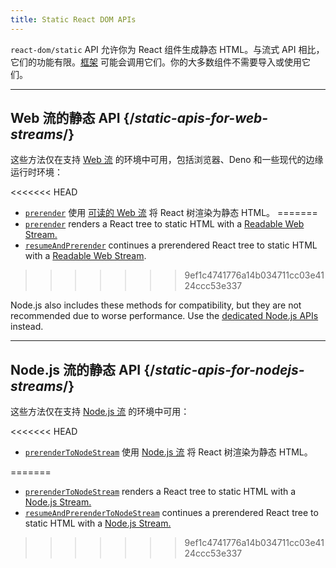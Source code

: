 ```yaml
---
title: Static React DOM APIs
---
```


<Intro>

`react-dom/static` API 允许你为 React 组件生成静态 HTML。与流式 API 相比，它们的功能有限。[框架](/learn/start-a-new-react-project#full-stack-frameworks) 可能会调用它们。你的大多数组件不需要导入或使用它们。

</Intro>

---

## Web 流的静态 API {/*static-apis-for-web-streams*/}

这些方法仅在支持 [Web 流](https://developer.mozilla.org/zh-CN/docs/Web/API/Streams_API) 的环境中可用，包括浏览器、Deno 和一些现代的边缘运行时环境：

<<<<<<< HEAD
* [`prerender`](/reference/react-dom/static/prerender) 使用 [可读的 Web 流](https://developer.mozilla.org/zh-CN/docs/Web/API/ReadableStream) 将 React 树渲染为静态 HTML。
=======
* [`prerender`](/reference/react-dom/static/prerender) renders a React tree to static HTML with a [Readable Web Stream.](https://developer.mozilla.org/en-US/docs/Web/API/ReadableStream)
* <ExperimentalBadge /> [`resumeAndPrerender`](/reference/react-dom/static/resumeAndPrerender) continues a prerendered React tree to static HTML with a [Readable Web Stream](https://developer.mozilla.org/en-US/docs/Web/API/ReadableStream).
>>>>>>> 9ef1c4741776a14b034711cc03e4124ccc53e337

Node.js also includes these methods for compatibility, but they are not recommended due to worse performance. Use the [dedicated Node.js APIs](#static-apis-for-nodejs-streams) instead.

---

## Node.js 流的静态 API {/*static-apis-for-nodejs-streams*/}

这些方法仅在支持 [Node.js 流](https://nodejs.org/api/stream.html) 的环境中可用：

<<<<<<< HEAD
* [`prerenderToNodeStream`](/reference/react-dom/static/prerenderToNodeStream) 使用 [Node.js 流](https://nodejs.org/api/stream.html) 将 React 树渲染为静态 HTML。

=======
* [`prerenderToNodeStream`](/reference/react-dom/static/prerenderToNodeStream) renders a React tree to static HTML with a [Node.js Stream.](https://nodejs.org/api/stream.html)
* <ExperimentalBadge /> [`resumeAndPrerenderToNodeStream`](/reference/react-dom/static/resumeAndPrerenderToNodeStream) continues a prerendered React tree to static HTML with a [Node.js Stream.](https://nodejs.org/api/stream.html)
>>>>>>> 9ef1c4741776a14b034711cc03e4124ccc53e337

